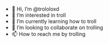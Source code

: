 - 👋 Hi, I’m @trololoxd
- 👀 I’m interested in troll
- 🌱 I’m currently learning how to troll
- 💞️ I’m looking to collaborate on trolling
- 📫 How to reach me by trolling

<!---
trololoxd/trololoxd is a ✨ special ✨ repository because its `README.md` (this file) appears on your GitHub profile.
You can click the Preview link to take a look at your changes.
--->
